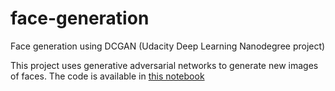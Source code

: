 # face-generation
Face generation using DCGAN (Udacity Deep Learning Nanodegree project)

This project uses generative adversarial networks to generate new images of faces. 
The code is available in [this notebook](../dlnd_face_generation.ipynb)
